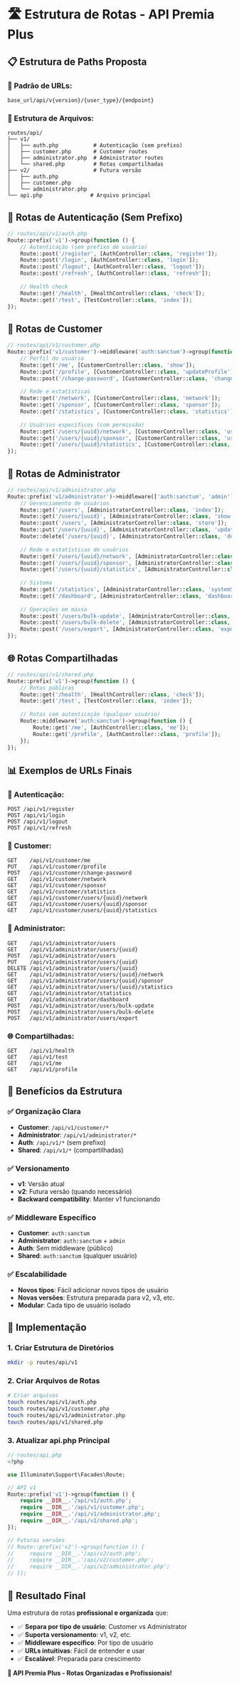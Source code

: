 # 🛣️ Estrutura de Rotas - API Premia Plus

## 📋 **Estrutura de Paths Proposta**

### **🎯 Padrão de URLs:**
```
base_url/api/v{version}/{user_type}/{endpoint}
```

### **📁 Estrutura de Arquivos:**
```
routes/api/
├── v1/
│   ├── auth.php           # Autenticação (sem prefixo)
│   ├── customer.php       # Customer routes
│   ├── administrator.php  # Administrator routes
│   └── shared.php         # Rotas compartilhadas
├── v2/                    # Futura versão
│   ├── auth.php
│   ├── customer.php
│   └── administrator.php
└── api.php               # Arquivo principal
```

## 🔐 **Rotas de Autenticação (Sem Prefixo)**
```php
// routes/api/v1/auth.php
Route::prefix('v1')->group(function () {
    // Autenticação (sem prefixo de usuário)
    Route::post('/register', [AuthController::class, 'register']);
    Route::post('/login', [AuthController::class, 'login']);
    Route::post('/logout', [AuthController::class, 'logout']);
    Route::post('/refresh', [AuthController::class, 'refresh']);
    
    // Health check
    Route::get('/health', [HealthController::class, 'check']);
    Route::get('/test', [TestController::class, 'index']);
});
```

## 👤 **Rotas de Customer**
```php
// routes/api/v1/customer.php
Route::prefix('v1/customer')->middleware('auth:sanctum')->group(function () {
    // Perfil do usuário
    Route::get('/me', [CustomerController::class, 'show']);
    Route::put('/profile', [CustomerController::class, 'updateProfile']);
    Route::post('/change-password', [CustomerController::class, 'changePassword']);
    
    // Rede e estatísticas
    Route::get('/network', [CustomerController::class, 'network']);
    Route::get('/sponsor', [CustomerController::class, 'sponsor']);
    Route::get('/statistics', [CustomerController::class, 'statistics']);
    
    // Usuários específicos (com permissão)
    Route::get('/users/{uuid}/network', [CustomerController::class, 'userNetwork']);
    Route::get('/users/{uuid}/sponsor', [CustomerController::class, 'userSponsor']);
    Route::get('/users/{uuid}/statistics', [CustomerController::class, 'userStatistics']);
});
```

## 🔧 **Rotas de Administrator**
```php
// routes/api/v1/administrator.php
Route::prefix('v1/administrator')->middleware(['auth:sanctum', 'admin'])->group(function () {
    // Gerenciamento de usuários
    Route::get('/users', [AdministratorController::class, 'index']);
    Route::get('/users/{uuid}', [AdministratorController::class, 'show']);
    Route::post('/users', [AdministratorController::class, 'store']);
    Route::put('/users/{uuid}', [AdministratorController::class, 'update']);
    Route::delete('/users/{uuid}', [AdministratorController::class, 'destroy']);
    
    // Rede e estatísticas de usuários
    Route::get('/users/{uuid}/network', [AdministratorController::class, 'network']);
    Route::get('/users/{uuid}/sponsor', [AdministratorController::class, 'sponsor']);
    Route::get('/users/{uuid}/statistics', [AdministratorController::class, 'statistics']);
    
    // Sistema
    Route::get('/statistics', [AdministratorController::class, 'systemStatistics']);
    Route::get('/dashboard', [AdministratorController::class, 'dashboard']);
    
    // Operações em massa
    Route::post('/users/bulk-update', [AdministratorController::class, 'bulkUpdate']);
    Route::post('/users/bulk-delete', [AdministratorController::class, 'bulkDelete']);
    Route::post('/users/export', [AdministratorController::class, 'exportUsers']);
});
```

## 🌐 **Rotas Compartilhadas**
```php
// routes/api/v1/shared.php
Route::prefix('v1')->group(function () {
    // Rotas públicas
    Route::get('/health', [HealthController::class, 'check']);
    Route::get('/test', [TestController::class, 'index']);
    
    // Rotas com autenticação (qualquer usuário)
    Route::middleware('auth:sanctum')->group(function () {
        Route::get('/me', [AuthController::class, 'me']);
        Route::get('/profile', [AuthController::class, 'profile']);
    });
});
```

## 📊 **Exemplos de URLs Finais**

### **🔐 Autenticação:**
```
POST /api/v1/register
POST /api/v1/login
POST /api/v1/logout
POST /api/v1/refresh
```

### **👤 Customer:**
```
GET    /api/v1/customer/me
PUT    /api/v1/customer/profile
POST   /api/v1/customer/change-password
GET    /api/v1/customer/network
GET    /api/v1/customer/sponsor
GET    /api/v1/customer/statistics
GET    /api/v1/customer/users/{uuid}/network
GET    /api/v1/customer/users/{uuid}/sponsor
GET    /api/v1/customer/users/{uuid}/statistics
```

### **🔧 Administrator:**
```
GET    /api/v1/administrator/users
GET    /api/v1/administrator/users/{uuid}
POST   /api/v1/administrator/users
PUT    /api/v1/administrator/users/{uuid}
DELETE /api/v1/administrator/users/{uuid}
GET    /api/v1/administrator/users/{uuid}/network
GET    /api/v1/administrator/users/{uuid}/sponsor
GET    /api/v1/administrator/users/{uuid}/statistics
GET    /api/v1/administrator/statistics
GET    /api/v1/administrator/dashboard
POST   /api/v1/administrator/users/bulk-update
POST   /api/v1/administrator/users/bulk-delete
POST   /api/v1/administrator/users/export
```

### **🌐 Compartilhadas:**
```
GET    /api/v1/health
GET    /api/v1/test
GET    /api/v1/me
GET    /api/v1/profile
```

## 🎯 **Benefícios da Estrutura**

### **✅ Organização Clara**
- **Customer**: `/api/v1/customer/*`
- **Administrator**: `/api/v1/administrator/*`
- **Auth**: `/api/v1/*` (sem prefixo)
- **Shared**: `/api/v1/*` (compartilhadas)

### **✅ Versionamento**
- **v1**: Versão atual
- **v2**: Futura versão (quando necessário)
- **Backward compatibility**: Manter v1 funcionando

### **✅ Middleware Específico**
- **Customer**: `auth:sanctum`
- **Administrator**: `auth:sanctum` + `admin`
- **Auth**: Sem middleware (público)
- **Shared**: `auth:sanctum` (qualquer usuário)

### **✅ Escalabilidade**
- **Novos tipos**: Fácil adicionar novos tipos de usuário
- **Novas versões**: Estrutura preparada para v2, v3, etc.
- **Modular**: Cada tipo de usuário isolado

## 🚀 **Implementação**

### **1. Criar Estrutura de Diretórios**
```bash
mkdir -p routes/api/v1
```

### **2. Criar Arquivos de Rotas**
```bash
# Criar arquivos
touch routes/api/v1/auth.php
touch routes/api/v1/customer.php
touch routes/api/v1/administrator.php
touch routes/api/v1/shared.php
```

### **3. Atualizar api.php Principal**
```php
// routes/api.php
<?php

use Illuminate\Support\Facades\Route;

// API v1
Route::prefix('v1')->group(function () {
    require __DIR__.'/api/v1/auth.php';
    require __DIR__.'/api/v1/customer.php';
    require __DIR__.'/api/v1/administrator.php';
    require __DIR__.'/api/v1/shared.php';
});

// Futuras versões
// Route::prefix('v2')->group(function () {
//     require __DIR__.'/api/v2/auth.php';
//     require __DIR__.'/api/v2/customer.php';
//     require __DIR__.'/api/v2/administrator.php';
// });
```

## 🎉 **Resultado Final**

Uma estrutura de rotas **profissional e organizada** que:

- ✅ **Separa por tipo de usuário**: Customer vs Administrator
- ✅ **Suporta versionamento**: v1, v2, etc.
- ✅ **Middleware específico**: Por tipo de usuário
- ✅ **URLs intuitivas**: Fácil de entender e usar
- ✅ **Escalável**: Preparada para crescimento

**🚀 API Premia Plus - Rotas Organizadas e Profissionais!**
